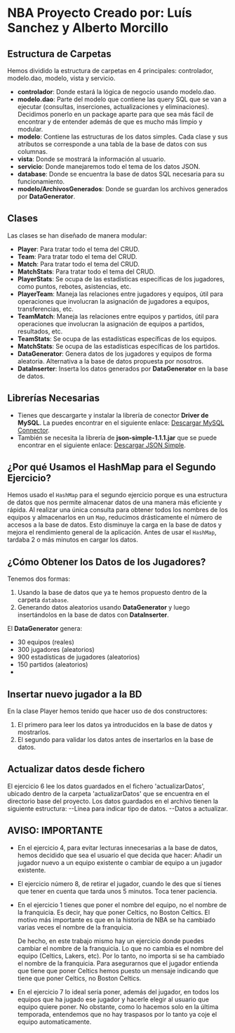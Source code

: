 # NBA Proyecto Creado por: Luís Sanchez y Alberto Morcillo

## Estructura de Carpetas

Hemos dividido la estructura de carpetas en 4 principales: controlador, modelo.dao, modelo, vista y servicio.

- **controlador**: Donde estará la lógica de negocio usando modelo.dao.
- **modelo.dao**: Parte del modelo que contiene las query SQL que se van a ejecutar (consultas, inserciones, actualizaciones y eliminaciones). Decidimos ponerlo en un package aparte para que sea más fácil de encontrar y de entender además de que es mucho más limpio y modular.
- **modelo**: Contiene las estructuras de los datos simples. Cada clase y sus atributos se corresponde a una tabla de la base de datos con sus columnas.
- **vista**: Donde se mostrará la información al usuario.
- **servicio**: Donde manejaremos todo el tema de los datos JSON.
- **database**: Donde se encuentra la base de datos SQL necesaria para su funcionamiento.
- **modelo/ArchivosGenerados**: Donde se guardan los archivos generados por **DataGenerator**.

## Clases

Las clases se han diseñado de manera modular:

- **Player**: Para tratar todo el tema del CRUD.
- **Team**: Para tratar todo el tema del CRUD.
- **Match**: Para tratar todo el tema del CRUD.
- **MatchStats**: Para tratar todo el tema del CRUD.
- **PlayerStats**: Se ocupa de las estadísticas específicas de los jugadores, como puntos, rebotes, asistencias, etc.
- **PlayerTeam**: Maneja las relaciones entre jugadores y equipos, útil para operaciones que involucran la asignación de jugadores a equipos, transferencias, etc.
- **TeamMatch**: Maneja las relaciones entre equipos y partidos, útil para operaciones que involucran la asignación de equipos a partidos, resultados, etc.
- **TeamStats**: Se ocupa de las estadísticas específicas de los equipos.
- **MatchStats**: Se ocupa de las estadísticas específicas de los partidos.
- **DataGenerator**: Genera datos de los jugadores y equipos de forma aleatoria. Alternativa a la base de datos propuesta por nosotros.
- **DataInserter**: Inserta los datos generados por **DataGenerator** en la base de datos.

## Librerías Necesarias

- Tienes que descargarte y instalar la librería de conector **Driver de MySQL**. La puedes encontrar en el siguiente enlace: [Descargar MySQL Connector](https://dev.mysql.com/downloads/file/?id=527658).
- También se necesita la librería de **json-simple-1.1.1.jar** que se puede encontrar en el siguiente enlace: [Descargar JSON Simple](https://code.google.com/archive/p/json-simple/downloads).

## ¿Por qué Usamos el HashMap para el Segundo Ejercicio?

Hemos usado el `HashMap` para el segundo ejercicio porque es una estructura de datos que nos permite almacenar datos de una manera más eficiente y rápida. Al realizar una única consulta para obtener todos los nombres de los equipos y almacenarlos en un `Map`, reducimos drásticamente el número de accesos a la base de datos. Esto disminuye la carga en la base de datos y mejora el rendimiento general de la aplicación. Antes de usar el `HashMap`, tardaba 2 o más minutos en cargar los datos.

## ¿Cómo Obtener los Datos de los Jugadores?

Tenemos dos formas:
1. Usando la base de datos que ya te hemos propuesto dentro de la carpeta `database`.
2. Generando datos aleatorios usando **DataGenerator** y luego insertándolos en la base de datos con **DataInserter**.

El **DataGenerator** genera:
- 30 equipos (reales)
- 300 jugadores (aleatorios)
- 900 estadísticas de jugadores (aleatorios)
- 150 partidos (aleatorios)
- 
## Insertar nuevo jugador a la BD
En la clase Player hemos tenido que hacer uso de dos constructores:
1. El primero para leer los datos ya introducidos en la base de datos y mostrarlos.
2. El segundo para validar los datos antes de insertarlos en la base de datos.

## Actualizar datos desde fichero
El ejercicio 6 lee los datos guardados en el fichero 'actualizarDatos', ubicado dentro de la carpeta 'actualizarDatos' que se encuentra en el directorio base del proyecto. 
Los datos guardados en el archivo tienen la siguiente estructura: 
--Linea para indicar tipo de datos.
--Datos a actualizar.



## AVISO: IMPORTANTE
- En el ejercicio 4, para evitar lecturas innecesarias a la base de datos, hemos decidido que sea el usuario el que decida que hacer: Añadir un jugador nuevo a un equipo existente o cambiar de equipo a un jugador existente. 
- El ejercicio número 8, de retirar el jugador, cuando le des que sí tienes que tener en cuenta que tarda unos 5 minutos. Toca tener paciencia.
- En el ejercicio 1 tienes que poner el nombre del equipo, no el nombre de la franquicia. Es decir, hay que poner Celtics, no Boston Celtics.
El motivo más importante es que en la historia de NBA se ha cambiado varias veces el nombre de la franquicia.

  De hecho, en este trabajo mismo hay un ejercicio donde puedes cambiar el nombre de la franquicia. Lo que no cambia es
  el nombre del equipo (Celtics, Lakers, etc). Por lo tanto, no importa si se ha cambiado el nombre de la franquicia.
  Para asegurarnos que el jugador entienda que tiene que poner Celtics hemos puesto un mensaje indicando que tiene que poner Celtics, no Boston Celtics.
- En el ejercicio 7 lo ideal sería poner, además del jugador, en todos los equipos que ha jugado ese jugador y hacerle elegir al usuario
    que equipo quiere poner. No obstante, como lo hacemos solo en la última temporada, entendemos que no hay traspasos por lo tanto ya coje el equipo automaticamente.